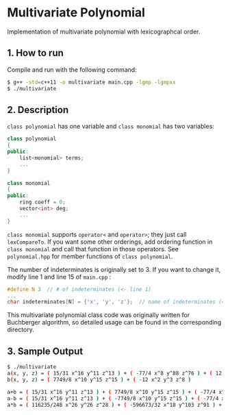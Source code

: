 # Multivariate Polynomial

Implementation of multivariate polynomial with lexicographcal order.



## 1. How to run

Compile and run with the following command:
```bash
$ g++ -std=c++11 -o multivariate main.cpp -lgmp -lgmpxx
$ ./multivariate
```


## 2. Description

`class polynomial` has one variable and `class monomial` has two variables:

```c++
class polynomial
{
public:
	list<monomial> terms;
    ...
}

class monomial
{
public:
	ring coeff = 0;
	vector<int> deg;
    ...
}
```

`class monomial` supports `operator<` and `operator>`; they just call `lexCompareTo`. If you want some other orderings, add ordering function in `class monomial` and call that function in those operators. See `polynomial.hpp` for member functions of `class polynomial`.



The number of indeterminates is originally set to 3. If you want to change it, modify line 1 and line 15 of `main.cpp` :

```c++
#define N 3  // # of indeterminates (<- line 1)
...
char indeterminates[N] = {'x', 'y', 'z'};  // name of indeterminates (<- line 15)
```



This multivariate polynomial class code was originally written for Buchberger algorithm, so detailed usage can be found in the corresponding directory.



## 3. Sample Output

```bash
$ ./multivariate
a(x, y, z) = ( 15/31 x^16 y^11 z^13 ) + ( -77/4 x^8 y^88 z^76 ) + ( 12 x^2 y^3 z^8 )
b(x, y, z) = ( 7749/8 x^10 y^15 z^15 ) + ( -12 x^2 y^3 z^8 )

a+b = ( 15/31 x^16 y^11 z^13 ) + ( 7749/8 x^10 y^15 z^15 ) + ( -77/4 x^8 y^88 z^76 )
a-b = ( 15/31 x^16 y^11 z^13 ) + ( -7749/8 x^10 y^15 z^15 ) + ( -77/4 x^8 y^88 z^76 ) + ( 24 x^2 y^3 z^8 )
a*b = ( 116235/248 x^26 y^26 z^28 ) + ( -596673/32 x^18 y^103 z^91 ) + ( -180/31 x^18 y^14 z^21 ) + ( 23247/2 x^12 y^18 z^23 ) + ( 231 x^10 y^91 z^84 ) + ( -144 x^4 y^6 z^16 )
```


